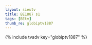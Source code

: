 ```yaml
--- 
layout: sieutv
title: BE1887 s1
tags: [BEtv]
thumb_re: globiptv1887
---
```

{% include tvadv key="globiptv1887" %} 
